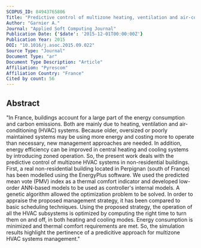 ```yaml
---
SCOPUS_ID: 84943765806
Title: "Predictive control of multizone heating, ventilation and air-conditioning systems in non-residential buildings"
Author: "Garnier A."
Journal: "Applied Soft Computing Journal"
Publication Date: {'$date': '2015-12-01T00:00:00Z'}
Publication Year: 2015
DOI: "10.1016/j.asoc.2015.09.022"
Source Type: "Journal"
Document Type: "ar"
Document Type Description: "Article"
Affiliation: "Pyrescom"
Affiliation Country: "France"
Cited by count: 56
---
```


## Abstract
"In France, buildings account for a large part of the energy consumption and carbon emissions. Both are mainly due to heating, ventilation and air-conditioning (HVAC) systems. Because older, oversized or poorly maintained systems may be using more energy and costing more to operate than necessary, new management approaches are needed. In addition, energy efficiency can be improved in central heating and cooling systems by introducing zoned operation. So, the present work deals with the predictive control of multizone HVAC systems in non-residential buildings. First, a real non-residential building located in Perpignan (south of France) has been modelled using the EnergyPlus software. We used the predicted mean vote (PMV) index as a thermal comfort indicator and developed low-order ANN-based models to be used as controller's internal models. A genetic algorithm allowed the optimization problem to be solved. In order to appraise the proposed management strategy, it has been compared to basic scheduling techniques. Using the proposed strategy, the operation of all the HVAC subsystems is optimized by computing the right time to turn them on and off, in both heating and cooling modes. Energy consumption is minimized and thermal comfort requirements are met. So, the simulation results highlight the pertinence of a predicitive approach for multizone HVAC systems management."
